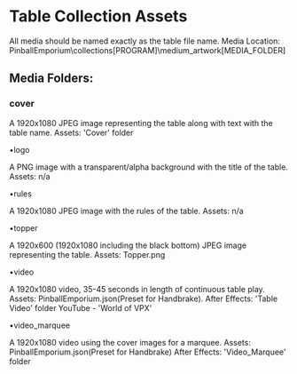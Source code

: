 # Table Collection Assets

All media should be named exactly as the table file name.
Media Location: PinballEmporium\collections\[PROGRAM]\medium_artwork\[MEDIA_FOLDER]

## Media Folders:

### cover

A 1920x1080 JPEG image representing the table along with text with the table name.
Assets: 'Cover' folder

•logo

A PNG image with a transparent/alpha background with the title of the table.
Assets: n/a

•rules

A 1920x1080 JPEG image with the rules of the table.
Assets: n/a

•topper

A 1920x600 (1920x1080 including the black bottom) JPEG image representing the table.
Assets: Topper.png

•video

A 1920x1080 video, 35-45 seconds in length of continuous table play.
Assets:	PinballEmporium.json(Preset for Handbrake).
After Effects: 'Table Video' folder
YouTube - 'World of VPX'

•video_marquee

A 1920x1080 video using the cover images for a marquee.
Assets: PinballEmporium.json(Preset for Handbrake)
After Effects: 'Video_Marquee' folder
